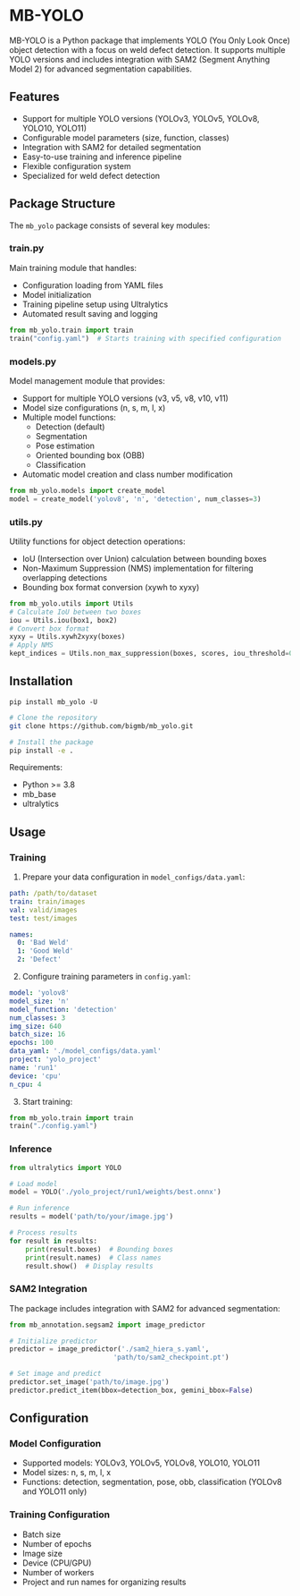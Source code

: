 # MB-YOLO

MB-YOLO is a Python package that implements YOLO (You Only Look Once) object detection with a focus on weld defect detection. It supports multiple YOLO versions and includes integration with SAM2 (Segment Anything Model 2) for advanced segmentation capabilities.

## Features

- Support for multiple YOLO versions (YOLOv3, YOLOv5, YOLOv8, YOLO10, YOLO11)
- Configurable model parameters (size, function, classes)
- Integration with SAM2 for detailed segmentation
- Easy-to-use training and inference pipeline
- Flexible configuration system
- Specialized for weld defect detection

## Package Structure

The `mb_yolo` package consists of several key modules:

### train.py
Main training module that handles:
- Configuration loading from YAML files
- Model initialization
- Training pipeline setup using Ultralytics
- Automated result saving and logging

```python
from mb_yolo.train import train
train("config.yaml")  # Starts training with specified configuration
```

### models.py
Model management module that provides:
- Support for multiple YOLO versions (v3, v5, v8, v10, v11)
- Model size configurations (n, s, m, l, x)
- Multiple model functions:
  - Detection (default)
  - Segmentation
  - Pose estimation
  - Oriented bounding box (OBB)
  - Classification
- Automatic model creation and class number modification

```python
from mb_yolo.models import create_model
model = create_model('yolov8', 'n', 'detection', num_classes=3)
```

### utils.py
Utility functions for object detection operations:
- IoU (Intersection over Union) calculation between bounding boxes
- Non-Maximum Suppression (NMS) implementation for filtering overlapping detections
- Bounding box format conversion (xywh to xyxy)

```python
from mb_yolo.utils import Utils
# Calculate IoU between two boxes
iou = Utils.iou(box1, box2)
# Convert box format
xyxy = Utils.xywh2xyxy(boxes)
# Apply NMS
kept_indices = Utils.non_max_suppression(boxes, scores, iou_threshold=0.5)
```

## Installation

```
pip install mb_yolo -U
```

```bash
# Clone the repository
git clone https://github.com/bigmb/mb_yolo.git

# Install the package
pip install -e .
```

Requirements:
- Python >= 3.8
- mb_base
- ultralytics

## Usage

### Training

1. Prepare your data configuration in `model_configs/data.yaml`:
```yaml
path: /path/to/dataset
train: train/images
val: valid/images
test: test/images

names:
  0: 'Bad Weld'
  1: 'Good Weld'
  2: 'Defect'
```

2. Configure training parameters in `config.yaml`:
```yaml
model: 'yolov8'
model_size: 'n'
model_function: 'detection'
num_classes: 3
img_size: 640
batch_size: 16
epochs: 100
data_yaml: './model_configs/data.yaml'
project: 'yolo_project'
name: 'run1'
device: 'cpu'
n_cpu: 4
```

3. Start training:
```python
from mb_yolo.train import train
train("./config.yaml")
```

### Inference

```python
from ultralytics import YOLO

# Load model
model = YOLO('./yolo_project/run1/weights/best.onnx')

# Run inference
results = model('path/to/your/image.jpg')

# Process results
for result in results:
    print(result.boxes)  # Bounding boxes
    print(result.names)  # Class names
    result.show()  # Display results
```

### SAM2 Integration

The package includes integration with SAM2 for advanced segmentation:

```python
from mb_annotation.segsam2 import image_predictor

# Initialize predictor
predictor = image_predictor('./sam2_hiera_s.yaml',
                          'path/to/sam2_checkpoint.pt')

# Set image and predict
predictor.set_image('path/to/image.jpg')
predictor.predict_item(bbox=detection_box, gemini_bbox=False)
```

## Configuration

### Model Configuration
- Supported models: YOLOv3, YOLOv5, YOLOv8, YOLO10, YOLO11
- Model sizes: n, s, m, l, x
- Functions: detection, segmentation, pose, obb, classification (YOLOv8 and YOLO11 only)

### Training Configuration
- Batch size
- Number of epochs
- Image size
- Device (CPU/GPU)
- Number of workers
- Project and run names for organizing results
